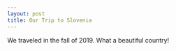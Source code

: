```yaml
---
layout: post
title: Our Trip to Slovenia
---
```

We traveled in the fall of 2019. What a beautiful country!